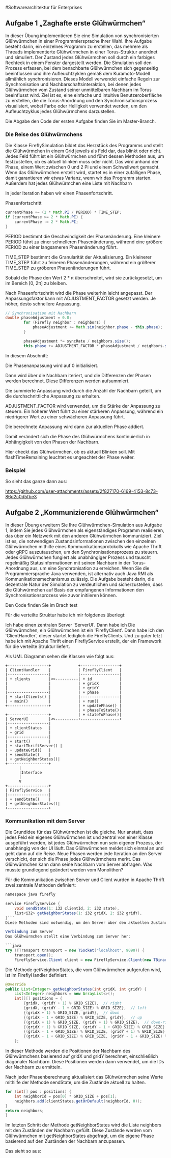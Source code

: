 #Softwarearchitektur für Enterprises

## Aufgabe 1 „Zaghafte erste Glühwürmchen“ 

In dieser Übung implementieren Sie eine Simulation von synchronisierten Glühwürmchen in einer Programmiersprache Ihrer 
Wahl. Ihre Aufgabe besteht darin, ein einzelnes Programm zu erstellen, das mehrere als Threads implementierte Glühwürmchen 
in einer Torus-Struktur anordnet und simuliert. Der Zustand jedes Glühwürmchen soll durch ein farbiges Rechteck in einem 
Fenster dargestellt werden. Die Simulation soll den Prozess erfassen, bei dem benachbarte Glühwürmchen sich gegenseitig 
beeinflussen und ihre Aufleuchtzyklen gemäß dem Kuramoto-Modell allmählich synchronisieren. Dieses Modell verwendet 
einfache Regeln zur Synchronisation und Nachbarschaftsinteraktion, bei denen jedes Glühwürmchen vom Zustand seiner 
unmittelbaren Nachbarn im Torus beeinflusst wird. Ziel ist es, eine einfache und intuitive Benutzeroberfläche zu erstellen, die die 
Torus-Anordnung und den Synchronisationsprozess visualisiert, wobei Farbe oder Helligkeit verwendet werden, um den 
Aufleuchtzyklus jedes Glühwürmchens darzustellen. 

Die Abgabe den Code der ersten Aufgabe finden Sie im Master-Branch.

### Die Reise des Glühwürmchens

Die Klasse FireflySimulation bildet das Herzstück des Programms und stellt die Glühwürmchen in einem Grid jeweils als Feld dar, das blinkt oder nicht.
Jedes Feld führt ist ein Glühwürmchen und führt dessen Methoden aus, um festzustellen, ob es aktuell blinken muss oder nicht. Das wird anhand der Phase, einem Wert zwischen 0 und 2 Pi und einem Schwellwert gemacht.
Wenn das Glühwürmchen erstellt wird, startet es in einer zufälligen Phase, damit garantieren wir etwas Varianz, wenn wir das Programm starten. Außerdem hat jedes Glühwürmchen eine Liste mit Nachbarn

In jeder Iteration haben wir einen Phasenfortschritt. 

Phasenfortschritt
```java
currentPhase += (2 * Math.PI / PERIOD) * TIME_STEP;
if (currentPhase >= 2 * Math.PI) {
    currentPhase -= 2 * Math.PI;
}
```
PERIOD bestimmt die Geschwindigkeit der Phasenänderung. Eine kleinere PERIOD führt zu einer schnelleren Phasenänderung, während eine größere PERIOD zu einer langsameren Phasenänderung führt.

TIME_STEP bestimmt die Granularität der Aktualisierung. Ein kleinerer TIME_STEP führt zu feineren Phasenänderungen, während ein größerer TIME_STEP zu gröberen Phasenänderungen führt.

Sobald die Phase den Wert 2 * π überschreitet, wird sie zurückgesetzt, um im Bereich [0, 2π] zu bleiben.

Nach Phasenfortschritt wird die Phase weiterhin leicht angepasst. Der Anpassungsfaktor kann mit ADJUSTMENT_FACTOR gesetzt werden. Je höher, desto schnellere Anpassung.

```java
// Synchronisation mit Nachbarn
double phaseAdjustment = 0.0;
        for (Firefly neighbor : neighbors) {
            phaseAdjustment += Math.sin(neighbor.phase - this.phase);
        }

        phaseAdjustment *= syncRate / neighbors.size();
        this.phase += ADJUSTMENT_FACTOR * phaseAdjustment / neighbors.size();
```
In diesem Abschnitt:

Die Phasenanpassung wird auf 0 initialisiert.

Dann wird über die Nachbarn iteriert, und die Differenzen der Phasen werden berechnet. Diese Differenzen werden aufsummiert.

Die summierte Anpassung wird durch die Anzahl der Nachbarn geteilt, um die durchschnittliche Anpassung zu erhalten.

ADJUSTMENT_FACTOR wird verwendet, um die Stärke der Anpassung zu steuern. Ein höherer Wert führt zu einer stärkeren Anpassung, während ein niedrigerer Wert zu einer schwächeren Anpassung führt.

Die berechnete Anpassung wird dann zur aktuellen Phase addiert.

Damit verändert sich die Phase des Glühwürmchens kontinuierlich in Abhängigkeit von den Phasen der Nachbarn.

Hier checkt das Glühwürmchen, ob es aktuell Blinken soll. Mit flashTimeRemaining leuchtet es ungeachtet der Phase weiter. 

### Beispiel

So sieht das ganze dann aus:

https://github.com/user-attachments/assets/2f827170-6169-4153-8c73-86d2c0d5fbe3

## Aufgabe 2 „Kommunizierende Glühwürmchen“  

In dieser Übung erweitern Sie Ihre Glühwürmchen-Simulation aus Aufgabe 1, indem Sie jedes Glühwürmchen als eigenständiges 
Programm realisieren, das über ein Netzwerk mit den anderen Glühwürmchen kommuniziert. Ziel ist es, die notwendigen 
Zustandsinformationen zwischen den einzelnen Glühwürmchen mithilfe eines Kommunikationsprotokolls wie Apache Thrift 
oder gRPC auszutauschen, um den Synchronisationsprozess zu steuern. Jedes Glühwürmchen fungiert als unabhängiger Prozess 
und tauscht regelmäßig Statusinformationen mit seinen Nachbarn in der Torus-Anordnung aus, um eine Synchronisation zu 
erreichen. Wenn Sie die Programmiersprache Java verwenden, ist alternativ auch Java RMI als Kommunikationsmechanismus 
zulässig. Die Aufgabe besteht darin, die dezentrale Natur der Simulation zu verdeutlichen und sicherzustellen, dass die 
Glühwürmchen auf Basis der empfangenen Informationen den Synchronisationsprozess wie zuvor initiieren können. 

Den Code finden Sie im Brach test

Für die verteilte Struktur habe ich mir folgdenes überlegt:

Ich habe einen zentralen Server 'ServerUI'. Dann habe ich Die Glühwürmchen, ein Glühwürmchen ist ein 'FireflyClient'. Dann habe ich den 'ClientHandler', dieser startet lediglich die FireflyClients. Und zu guter letzt habe ich mit Apache Thrift einen FireflyService erstellt, der ein Framework für die verteilte Struktur liefert. 

Als UML Diagramm sehen die Klassen wie folgt aus:
```
+------------------+            +-----------------+
| ClientHandler    |            | FireflyClient   |
|------------------|            |-----------------|
| + clients        |<>----------| + id            |
|                  |            | + gridX         |
|                  |            | + gridY         |
|------------------|            | + phase         |
| + startClients() |            |-----------------|
| + main()         |            | + run()         |
+------------------+            | + updatePhase() |
                                | + phaseToState()|
+------------------+            | + stateToPhase()|
| ServerUI         |<>----------+-----------------+
|------------------|            
| + clientStates   |            
| + grid           |            
|------------------|            
| + start()        |            
| + startThriftServer() |       
| + updateGrid()   |
| + sendState()    |
| + getNeighborStates()|            
+------------------+
      |
      |Interface
      |
      V
+------------------+
| FireflyService   |
|------------------|
| + sendState()    |
| + getNeighborStates()|
+------------------+

```


### Kommunikation mit dem Server

Die Grundidee für das Glühwürmchen ist die gleiche. Nur anstatt, dass jedes Feld ein eigenes Glühwürmchen ist und zentral von einer Klasse ausgeführt werden, ist jedes Glühwürmchen nun sein eigener Prozess, der unabhängig von der UI läuft. Das Glühwürmchen meldet sich einmal an und geht dann auf die Reise. Neue Phasen werden jede Iteration an den Server verschickt, der sich die Phase jedes Glühwürmchens merkt. Das Glühwürmchen kann dann seine Nachbarn vom Server abfragen. Was musste grundlegend geändert werden vom Monolithen?

Für die Kommunikation zwischen Server und Client wurden in Apache Thrift zwei zentrale Methoden definiert:

```java
namespace java firefly

service FireflyService {
    void sendState(1: i32 clientId, 2: i32 state),
    list<i32> getNeighborStates(1: i32 gridX, 2: i32 gridY),
}```
Diese Methoden sind notwendig, um den Server über den aktuellen Zustand der Glühwürmchen auf dem Laufenden zu halten und dem Glühwürmchen den Zugriff auf die Zustände seiner Nachbarn zu ermöglichen. Der Server speichert die Zustände der Glühwürmchen in einer ConcurrentHashMap.

Verbindung zum Server
Das Glühwürmchen stellt eine Verbindung zum Server her:

```java
try (TTransport transport = new TSocket("localhost", 9090)) {
    transport.open();
    FireflyService.Client client = new FireflyService.Client(new TBinaryProtocol(transport));
```

Die Methode getNeighborStates, die vom Glühwürmchen aufgerufen wird, ist im FireflyHandler definiert:

```java
@Override
public List<Integer> getNeighborStates(int gridX, int gridY) {
    List<Integer> neighbors = new ArrayList<>();
    int[][] positions = {
        {gridX, (gridY + 1) % GRID_SIZE},  // right
        {gridX, (gridY - 1 + GRID_SIZE) % GRID_SIZE},  // left
        {(gridX + 1) % GRID_SIZE, gridY},  // down
        {(gridX - 1 + GRID_SIZE) % GRID_SIZE, gridY},  // up
        {(gridX + 1) % GRID_SIZE, (gridY + 1) % GRID_SIZE},  // down-right
        {(gridX + 1) % GRID_SIZE, (gridY - 1 + GRID_SIZE) % GRID_SIZE},  // down-left
        {(gridX - 1 + GRID_SIZE) % GRID_SIZE, (gridY + 1) % GRID_SIZE},  // up-right
        {(gridX - 1 + GRID_SIZE) % GRID_SIZE, (gridY - 1 + GRID_SIZE) % GRID_SIZE}  // up-left
    };
```
In dieser Methode werden die Positionen der Nachbarn des Glühwürmchens basierend auf gridX und gridY berechnet, einschließlich diagonaler Nachbarn. Diese Positionen werden dann verwendet, um die IDs der Nachbarn zu ermitteln.

Nach jeder Phasenberechnung aktualisiert das Glühwürmchen seine Werte mithilfe der Methode sendState, um die Zustände aktuell zu halten.

```java
for (int[] pos : positions) {
    int neighborId = pos[0] * GRID_SIZE + pos[1];
    neighbors.add(clientStates.getOrDefault(neighborId, 0));
}
return neighbors;
}
```
Im letzten Schritt der Methode getNeighborStates wird die Liste neighbors mit den Zuständen der Nachbarn gefüllt. Diese Zustände werden vom Glühwürmchen mit getNeighborStates abgefragt, um die eigene Phase basierend auf den Zuständen der Nachbarn anzupassen.

Das sieht so aus:


